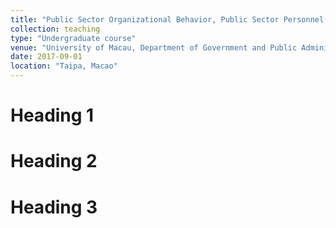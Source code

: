 ```yaml
---
title: "Public Sector Organizational Behavior, Public Sector Personnel Management, Understanding Government"
collection: teaching
type: "Undergraduate course"
venue: "University of Macau, Department of Government and Public Administration"
date: 2017-09-01
location: "Taipa, Macao"
---
```


Heading 1
======

Heading 2
======

Heading 3
======
